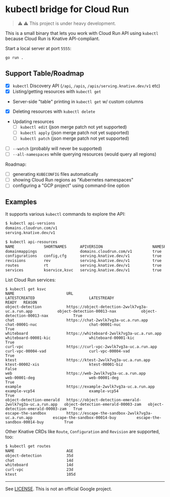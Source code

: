 # kubectl bridge for Cloud Run

> :warning: :warning: This project is under heavy development.

This is a small binary that lets you work with Cloud Run API
using `kubectl` because Cloud Run is Knative API-compliant.

Start a local server at port `5555`:

```sh
go run .
```

## Support Table/Roadmap

- [x] `kubectl` Discovery API (`/api`, `/apis`, `/apis/serving.knative.dev/v1` etc)
- [x] Listing/getting resources with `kubectl get`
- Server-side "table" printing in `kubectl get` w/ custom columns
- [x] Deleting resources with `kubectl delete`
- Updating resources
  - [ ] `kubectl edit`  (json merge patch not yet supported)
  - [ ] `kubectl apply` (json merge patch not yet supported)
  - [ ] `kubectl patch` (json merge patch not yet supported)
- [ ] `--watch` (probably will never be supported)
- [ ] `--all-namespaces` while querying resources (would query all regions)

Roadmap:

- [ ] generating `KUBECONFIG` files automatically
- [ ] showing Cloud Run regions as "Kubernetes namespaces"
- [ ] configuring a "GCP project" using command-line option

## Examples

It supports various `kubectl` commands to explore the API:

```sh
$ kubectl api-versions
domains.cloudrun.com/v1
serving.knative.dev/v1
```

```sh
$ kubectl api-resources
NAME             SHORTNAMES      APIVERSION                      NAMESPACED   KIND
domainmappings                   domains.cloudrun.com/v1         true         DomainMapping
configurations   config,cfg      serving.knative.dev/v1          true         Configuration
revisions        rev             serving.knative.dev/v1          true         Revision
routes           rt              serving.knative.dev/v1          true         Route
services         kservice,ksvc   serving.knative.dev/v1          true         Service
```

List Cloud Run services:

```
$ kubectl get ksvc
NAME                       URL                                                        LATESTCREATED                        LATESTREADY                          READY   REASON
object-detection           https://object-detection-2wvlk7vg3a-uc.a.run.app           object-detection-00013-nax           object-detection-00013-nax           True
chat                       https://chat-2wvlk7vg3a-uc.a.run.app                       chat-00001-nuc                       chat-00001-nuc                       True
whiteboard                 https://whiteboard-2wvlk7vg3a-uc.a.run.app                 whiteboard-00001-kic                 whiteboard-00001-kic                 True
curl-vpc                   https://curl-vpc-2wvlk7vg3a-uc.a.run.app                   curl-vpc-00004-vad                   curl-vpc-00004-vad                   True
ktest                      https://ktest-2wvlk7vg3a-uc.a.run.app                      ktest-00002-xis                      ktest-00001-biz                      False
web                        https://web-2wvlk7vg3a-uc.a.run.app                        web-00001-deg                        web-00001-deg                        True
example                    https://example-2wvlk7vg3a-uc.a.run.app                    example-vcp54                        example-vcp54                        True
object-detection-emerald   https://object-detection-emerald-2wvlk7vg3a-uc.a.run.app   object-detection-emerald-00003-zam   object-detection-emerald-00003-zam   True
escape-the-sandbox         https://escape-the-sandbox-2wvlk7vg3a-uc.a.run.app         escape-the-sandbox-00014-buy         escape-the-sandbox-00014-buy         True
```

Other Knative CRDs like `Route`, `Configuration` and `Revision` are supported, too:

```sh
$ kubectl get routes
NAME                       AGE
object-detection           35d
chat                       14d
whiteboard                 14d
curl-vpc                   23d
ktest                      105d
```

-----

See [LICENSE](./LICENSE). This is not an official Google project.
